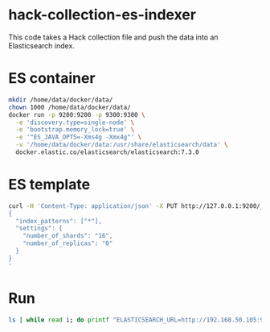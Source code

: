 # hack-collection-es-indexer

This code takes a Hack collection file and push the data into an Elasticsearch index.

# ES container
```bash
mkdir /home/data/docker/data/
chown 1000 /home/data/docker/data/
docker run -p 9200:9200 -p 9300:9300 \
  -e 'discovery.type=single-node' \
  -e 'bootstrap.memory_lock=true' \
  -e '"ES_JAVA_OPTS=-Xms4g -Xmx4g"' \
  -v '/home/data/docker/data:/usr/share/elasticsearch/data' \
  docker.elastic.co/elasticsearch/elasticsearch:7.3.0
```

# ES template
```bash
curl -H 'Content-Type: application/json' -X PUT http://127.0.0.1:9200/_template/default -d '
{
  "index_patterns": ["*"],
  "settings": {
    "number_of_shards": "16",
    "number_of_replicas": "0"
  }
}
'
```

# Run
```bash
ls | while read i; do printf "ELASTICSEARCH_URL=http://192.168.50.105:9200 ./inject "%q" c001-eucombo 50000\n" "${i}"; done | xargs --max-procs=8 -I CMD bash -c CMD
```
